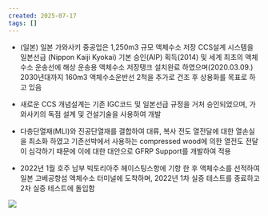```yaml
---
created: 2025-07-17
tags: []
---
```

- (일본) 일본 가와사키 중공업은 1,250m3 규모 액체수소 저장 CCS설계 시스템을 일본선급 (Nippon Kaiji Kyokai) 기본 승인(AIP) 획득(2014) 및 세계 최초의 액체수소 운송선에 해상 운송용 액체수소 저장탱크 설치완료 하였으며(2020.03.09.) 2030년대까지 160m3 액체수소운반선 2척을 추가로 건조 후 상용화를 목표로 하고 있음

- 새로운 CCS 개념설계는 기존 IGC코드 및 일본선급 규정을 거처 승인되었으며, 가와사키의 독점 설계 및 건설기술을 사용하여 개발

- 다층단열재(MLI)와 진공단열재를 결합하여 대류, 복사 전도 열전달에 대한 열손실을 최소화 하였고 기존선박에서 사용하는 compressed wood에 의한 열전도 전달이 심각하기 때문에 이에 대한 대안으로 GFRP Support를 개발하여 적용

- 2022년 1월 호주 남부 빅토리아주 헤이스팅스항에 기항 한 후 액체수소를 선적하여 일본 고베공항섬 액체수소 터미널에 도착하며, 2022년 1차 실증 테스트를 종료하고 2차 실증 테스트에 돌입함

![](file:///C:\Users\USER\AppData\Local\Temp\tmp84E1.jpg)